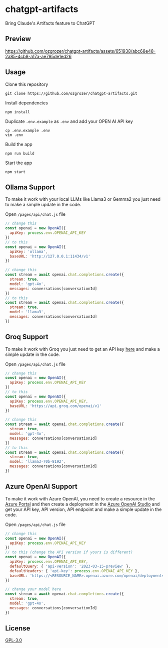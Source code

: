 # chatgpt-artifacts

Bring Claude's Artifacts feature to ChatGPT

## Preview

https://github.com/ozgrozer/chatgpt-artifacts/assets/651938/abc68e48-2a85-4cb8-a17a-ae795de1ed26

## Usage

Clone this repository

```
git clone https://github.com/ozgrozer/chatgpt-artifacts.git
```

Install dependencies

```
npm install
```

Duplicate `.env.example` as `.env` and add your OPEN AI API key

```
cp .env.example .env
vim .env
```

Build the app

```
npm run build
```

Start the app

```
npm start
```

## Ollama Support

To make it work with your local LLMs like Llama3 or Gemma2 you just need to make a simple update in the code.

Open `/pages/api/chat.js` file

```js
// change this
const openai = new OpenAI({
  apiKey: process.env.OPENAI_API_KEY
})
// to this
const openai = new OpenAI({
  apiKey: 'ollama',
  baseURL: 'http://127.0.0.1:11434/v1'
})

// change this
const stream = await openai.chat.completions.create({
  stream: true,
  model: 'gpt-4o',
  messages: conversations[conversationId]
})
// to this
const stream = await openai.chat.completions.create({
  stream: true,
  model: 'llama3',
  messages: conversations[conversationId]
})
```

## Groq Support

To make it work with Groq you just need to get an API key [here](https://console.groq.com/keys) and make a simple update in the code.

Open `/pages/api/chat.js` file

```js
// change this
const openai = new OpenAI({
  apiKey: process.env.OPENAI_API_KEY
})
// to this
const openai = new OpenAI({
  apiKey: process.env.OPENAI_API_KEY,
  baseURL: 'https://api.groq.com/openai/v1'
})

// change this
const stream = await openai.chat.completions.create({
  stream: true,
  model: 'gpt-4o',
  messages: conversations[conversationId]
})
// to this
const stream = await openai.chat.completions.create({
  stream: true,
  model: 'llama3-70b-8192',
  messages: conversations[conversationId]
})
```

## Azure OpenAI Support

To make it work with Azure OpenAI, you need to create a resource in the [Azure Portal](https://portal.azure.com/) and then create a deployment in the [Azure OpenAI Studio](https://oai.azure.com/) and get your API key, API version, API endpoint and make a simple update in the code.

Open `/pages/api/chat.js` file

```js
// change this
const openai = new OpenAI({
  apiKey: process.env.OPENAI_API_KEY
})
// to this (change the API version if yours is different)
const openai = new OpenAI({
  apiKey: process.env.OPENAI_API_KEY,
  defaultQuery: { 'api-version': '2023-03-15-preview' },
  defaultHeaders: { 'api-key': process.env.OPENAI_API_KEY },
  baseURL: 'https://<RESOURCE_NAME>.openai.azure.com/openai/deployments/<DEPLOYMENT_NAME>'
})

// change your model here
const stream = await openai.chat.completions.create({
  stream: true,
  model: 'gpt-4o',
  messages: conversations[conversationId]
})
```

## License

[GPL-3.0](https://github.com/ozgrozer/chatgpt-artifacts/blob/main/license)
